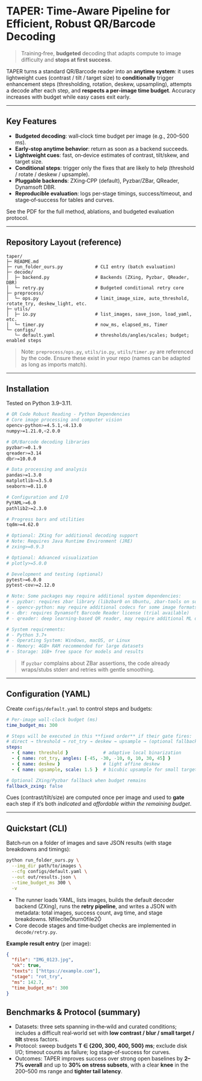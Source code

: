 # TAPER: Time‑Aware Pipeline for Efficient, Robust QR/Barcode Decoding

> Training‑free, **budgeted** decoding that adapts compute to image difficulty and **stops at first success**.

TAPER turns a standard QR/Barcode reader into an **anytime system**: it uses lightweight cues (contrast / tilt / target size) to **conditionally** trigger enhancement steps (thresholding, rotation, deskew, upsampling), attempts a decode after each step, and **respects a per‑image time budget**. Accuracy increases with budget while easy cases exit early.

---

##  Key Features

- **Budgeted decoding**: wall‑clock time budget per image (e.g., 200–500 ms).  
- **Early‑stop anytime behavior**: return as soon as a backend succeeds.  
- **Lightweight cues**: fast, on‑device estimates of contrast, tilt/skew, and target size.  
- **Conditional steps**: trigger only the fixes that are likely to help (threshold / rotate / deskew / upsample).  
- **Pluggable backends**: ZXing‑CPP (default), Pyzbar/ZBar, QReader, Dynamsoft DBR.  
- **Reproducible evaluation**: logs per‑stage timings, success/timeout, and stage‑of‑success for tables and curves.

See the PDF for the full method, ablations, and budgeted evaluation protocol. 

---

## Repository Layout (reference)

```
taper/
├─ README.md
├─ run_folder_ours.py            # CLI entry (batch evaluation)  
├─ decode/
│  ├─ backend.py                 # Backends (ZXing, Pyzbar, QReader, DBR)  
│  └─ retry.py                   # Budgeted conditional retry core            
├─ preprocess/
│  └─ ops.py                     # limit_image_size, auto_threshold, rotate_try, deskew_light, etc.
├─ utils/
│  ├─ io.py                      # list_images, save_json, load_yaml, etc.
│  └─ timer.py                   # now_ms, elapsed_ms, Timer
└─ configs/
   └─ default.yaml               # thresholds/angles/scales; budget; enabled steps
```

> Note: `preprocess/ops.py`, `utils/io.py`, `utils/timer.py` are referenced by the code. Ensure these exist in your repo (names can be adapted as long as imports match). 

---

## Installation

Tested on Python 3.9–3.11.

```bash
# QR Code Robust Reading - Python Dependencies
# Core image processing and computer vision
opencv-python>=4.5.1,<4.13.0
numpy>=1.21.0,<2.0.0

# QR/Barcode decoding libraries
pyzbar>=0.1.9
qreader>=3.14
dbr>=10.0.0

# Data processing and analysis
pandas>=1.3.0
matplotlib>=3.5.0
seaborn>=0.11.0

# Configuration and I/O
PyYAML>=6.0
pathlib2>=2.3.0

# Progress bars and utilities
tqdm>=4.62.0

# Optional: ZXing for additional decoding support
# Note: Requires Java Runtime Environment (JRE)
# zxing>=0.9.3

# Optional: Advanced visualization
# plotly>=5.0.0

# Development and testing (optional)
pytest>=6.0.0
pytest-cov>=2.12.0

# Note: Some packages may require additional system dependencies:
# - pyzbar: requires zbar library (libzbar0 on Ubuntu, zbar-tools on some systems)
# - opencv-python: may require additional codecs for some image formats
# - dbr: requires Dynamsoft Barcode Reader license (trial available)
# - qreader: deep learning-based QR reader, may require additional ML dependencies

# System requirements:
# - Python 3.7+
# - Operating System: Windows, macOS, or Linux
# - Memory: 4GB+ RAM recommended for large datasets
# - Storage: 1GB+ free space for models and results
```

> If `pyzbar` complains about ZBar assertions, the code already wraps/stubs stderr and retries with gentle smoothing. 

---

## Configuration (YAML)

Create `configs/default.yaml` to control steps and budgets:

```yaml
# Per-image wall-clock budget (ms)
time_budget_ms: 300

# Steps will be executed in this **fixed order** if their gate fires:
# direct → threshold → rot_try → deskew → upsample → (optional fallback)
steps:
  - { name: threshold }             # adaptive local binarization
  - { name: rot_try, angles: [-45, -30, -10, 0, 10, 30, 45] }
  - { name: deskew }                # light affine deskew
  - { name: upsample, scale: 1.5 }  # bicubic upsample for small targets

# Optional ZXing/Pyzbar fallback when budget remains
fallback_zxing: false
```

Cues (contrast/tilt/size) are computed once per image and used to **gate** each step if it’s both *indicated* and *affordable within the remaining budget*. 

---

## Quickstart (CLI)

Batch‑run on a folder of images and save JSON results (with stage breakdowns and timings):

```bash
python run_folder_ours.py \
  --img_dir path/to/images \
  --cfg configs/default.yaml \
  --out out/results.json \
  --time_budget_ms 300 \
  -v
```

- The runner loads YAML, lists images, builds the default decoder backend (ZXing), runs the **retry pipeline**, and writes a JSON with metadata: total images, success count, avg time, and stage breakdowns. fileciteturn0file2  
- Core decode stages and time‑budget checks are implemented in `decode/retry.py`. 

**Example result entry** (per image):
```json
{
  "file": "IMG_0123.jpg",
  "ok": true,
  "texts": ["https://example.com"],
  "stage": "rot_try",
  "ms": 142.7,
  "time_budget_ms": 300
}
```

## Benchmarks & Protocol (summary)

- Datasets: three sets spanning in‑the‑wild and curated conditions; includes a difficult real‑world set with **low contrast / blur / small target / tilt** stress factors.  
- Protocol: sweep budgets **T ∈ {200, 300, 400, 500} ms**; exclude disk I/O; timeout counts as failure; log stage‑of‑success for curves.  
- Outcomes: TAPER improves success over strong open baselines by **2–7% overall** and up to **30% on stress subsets**, with a clear **knee** in the 200–500 ms range and **tighter tail latency**. 
